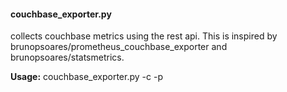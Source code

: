 #### couchbase_exporter.py
collects couchbase metrics using the rest api. This is inspired by brunopsoares/prometheus_couchbase_exporter and  brunopsoares/statsmetrics. 

__Usage:__  couchbase_exporter.py -c <couchbase host:port> -p <port to listen>

